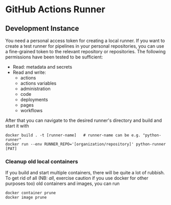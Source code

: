 # GitHub Actions Runner

## Development Instance
You need a personal access token for creating a local runner. If you want to
create a test runner for pipelines in your personal repositories, you can use a
fine-grained token to the relevant repository or repositories. The following
permissions have been tested to be sufficient:

- Read: metadata and secrets
- Read and write:
  - actions
  - actions variables
  - administration
  - code
  - deployments
  - pages
  - workflows

After that you can navigate to the desired runner's directory and build and
start it with
```
docker build . -t [runner-name]   # runner-name can be e.g. "python-runner"
docker run --env RUNNER_REPO='[organization/repository]' python-runner [PAT]
```

### Cleanup old local containers
If you build and start multiple containers, there will be quite a lot of
rubbish. To get rid of all (NB: *all*, exercise caution if you use docker for
other purposes too) old containers and images, you can run
```
docker container prune
docker image prune
```
